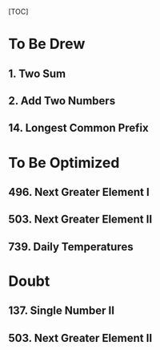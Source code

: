 [TOC]

# To Be Drew

## 1. Two Sum

## 2. Add Two Numbers

## 14. Longest Common Prefix



# To Be Optimized

## 496. Next Greater Element I

## 503. Next Greater Element II

## 739. Daily Temperatures



# Doubt

## 137. Single Number II

## 503. Next Greater Element II
